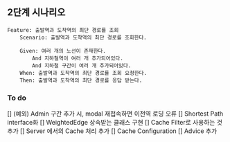 ## 2단계 시나리오
```
Feature: 출발역과 도착역의 최단 경로를 조회  
    Scenario: 출발역과 도착역의 최단 경로를 조회한다.  
     
    Given: 여러 개의 노선이 존재한다.
        And 지하철역이 여러 개 추가되어있다.
        And 지하철 구간이 여러 개 추가되어있다.
    When: 출발역과 도착역의 최단 경로를 조회 요청한다.  
    Then: 출발역과 도착역의 최단 경로를 응답 받는다.
```

### To do
[] (예외) Admin 구간 추가 시, modal 재접속하면 이전역 로딩 오류
[] Shortest Path interface화
[] WeightedEdge 상속받는 클래스 구현
[] Cache Filter로 사용하는 것 추가
[] Server 에서의 Cache 처리 추가
[] Cache Configuration 
[] Advice 추가